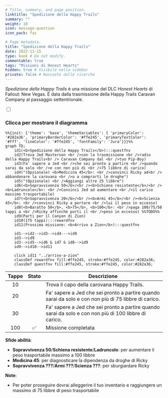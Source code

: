 ```yaml
---
# Title, summary, and page position.
linktitle: "Spedizione della Happy Trails"
summary: ""
weight: 10
icon: message-question
icon_pack: fas

# Page metadata.
title: "Spedizione della Happy Trails"
date: 2022-11-15
type: book # Do not modify.
commentable: true
tags: "Missioni di Honest Hearts"
hidden: true # Visibile nella sidebar
private: false # Nascosto dalle ricerche
---
```


<div class="fnv">


*Spedizione della Happy Trails* è una missione del DLC *Honest Hearts* di Fallout: New Vegas. È data dalla trasmissione della Happy Trails Caravan Company al passaggio settentrionale.


<section class="chart-collapse">
<input type="checkbox" name="collapse2" id="handle2">
<h3 class="handle">
<label for="handle2">Clicca per mostrare il diagramma</label>
</h3>
<div class="content">

```mermaid
%%{init: {'theme': 'base', 'themeVariables': { 'primaryColor': '#282a36', 'primaryBorderColor': '#ffe245', 'primaryTextColor': '#fff', 'lineColor': '#ffe245', 'fontFamily': 'Jura'}}}%%
graph TD;
    id1(<b>Spedizione della Happy Trails</b>):::questfnv
    id2(Trova Jed Masterson <br />con la trasmissione <br />radio della Happy Trails<br /> Caravan Company dal <br />tuo Pip-Boy)
    id3(Fa' sapere a Jed <br />che sei pronto a partire <br />quando sarai da solo <br />e con non più di <br />75 libbre di carico)
    id4("(Opzionale) <b>Medicina 45</b>: <br />convinci Ricky ad<br /> abbandonare la carovana <br />o a comprarti le droghe")
    id5("(Opzionale) <br />Aggiungi altre 25 libbre")
    id6(<b>Sopravvivenza 50</b>/<br /><b>Schiena resistente</b>/<br /><b>Ladruncolo</b>: <br />Convinci Jed ad aumentare <br />il carico massimo trasportabile)
    id7(<b>Sopravvivenza 20</b>/<br /><b>Armi 45</b>/<br /><b>Scienza 45</b>: <br />convinci Ricky a portare <br />lui il peso in eccesso) 
    id8(<b>Baratto 50</b>, <b>75</b>, <b>100</b>: <br />paga 100/75/50 tappi a <br />Ricky affinché porti il <br />peso in eccesso) %%TODO%%
    id9(Parti per il Canyon di Zion)
    id10(175 tappi):::rewardfnv
    id11(Prossima missione: <b>Arrivo a Zion</b>):::questfnv
    
    id1-->id2-->id3-->id4--->id9
    id3-->id9
    id3-->id5-->id6 & id7 & id8-->id9
    id9-->id10-->id11
    
    click id11 "../arrivo-a-zion"
    classDef rewardfnv fill:#ffe245, stroke:#ffe245, color:#282a36;
    classDef questfnv fill:#ffe245, stroke:#ffe245, color:#282a36;
```

</div>
</section>

| Tappe |       Stato        | Descrizione |
|:-----:|:------------------:| ----------- |
|                           10                          |            | Trova il capo della carovana Happy Trails.                                                                                                                                  |
|                           20                          |            | Fa' sapere a Jed che sei pronto a partire quando sarai da solo e con non più di 75 libbre di carico.                                                                        |
|                           30                          |            | Fa' sapere a Jed che sei pronto a partire quando sarai da solo e con non più di 100 libbre di carico.                                                                       |
|                          100                          | :white_check_mark: | Missione completata                                                                                                                                                         |



**Sfide abilità**:
- **Sopravvivenza 50**/**Schiena resistente**/**Ladruncolo**: per aumentare il peso trasportabile massimo a 100 libbre
- **Medicina 45**: per diagnosticare la dipendenza da droghe di Ricky
- **Sopravvivenza ???**/**Armi ???**/**Scienza ???**: per sburgiardare Ricky



**Note**:
- Per poter proseguire dovrai alleggerire il tuo inventario e raggiungere un massimo di 75 libbre di peso trasportabile


</div>


